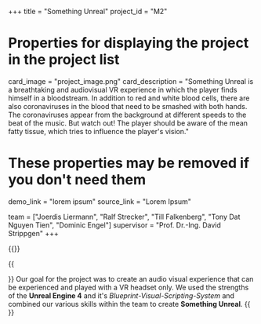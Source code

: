 +++
title = "Something Unreal"
project_id = "M2"

# Properties for displaying the project in the project list
card_image = "project_image.png"
card_description = "Something Unreal is a breathtaking and audiovisual VR experience in which the player finds himself in a bloodstream. In addition to red and white blood cells, there are also coronaviruses in the blood that need to be smashed with both hands. The coronaviruses appear from the background at different speeds to the beat of the music. But watch out! The player should be aware of the mean fatty tissue, which tries to influence the player's vision."

# These properties may be removed if you don't need them
demo_link = "lorem ipsum"
source_link = "Lorem Ipsum"

team = ["Joerdis Liermann", "Ralf Strecker", "Till Falkenberg", "Tony Dat Nguyen Tien", "Dominic Engel"]
supervisor = "Prof. Dr.-Ing. David Strippgen"
+++

{{<mediathek id="<our trailer comes in here" title="Our presentation">}}

{{<section title="Our goal">}}
Our goal for the project was to create an audio visual experience that can be experienced and played with a VR headset only. We used the strengths of the <strong>Unreal Engine 4</strong> and it's <i>Blueprint-Visual-Scripting-System</i> and combined our various skills within the team to create <strong>Something Unreal</strong>.
{{</section>}}